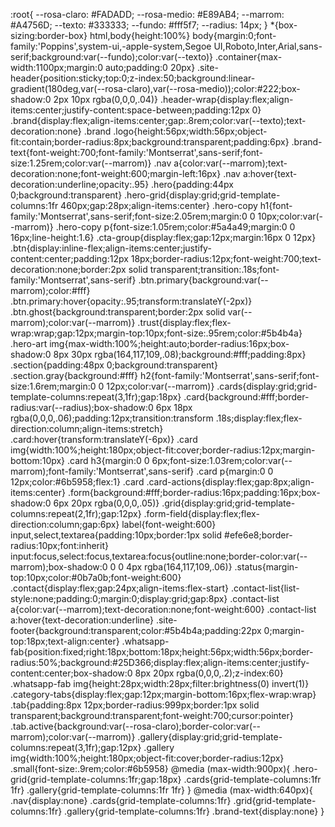 :root{
  --rosa-claro: #FADADD;
  --rosa-medio: #E89AB4;
  --marrom: #A4756D;
  --texto: #333333;
  --fundo: #fff5f7;
  --radius: 14px;
}
*{box-sizing:border-box}
html,body{height:100%}
body{margin:0;font-family:'Poppins',system-ui,-apple-system,Segoe UI,Roboto,Inter,Arial,sans-serif;background:var(--fundo);color:var(--texto)}
.container{max-width:1100px;margin:0 auto;padding:0 20px}
.site-header{position:sticky;top:0;z-index:50;background:linear-gradient(180deg,var(--rosa-claro),var(--rosa-medio));color:#222;box-shadow:0 2px 10px rgba(0,0,0,.04)}
.header-wrap{display:flex;align-items:center;justify-content:space-between;padding:12px 0}
.brand{display:flex;align-items:center;gap:.8rem;color:var(--texto);text-decoration:none}
.brand .logo{height:56px;width:56px;object-fit:contain;border-radius:8px;background:transparent;padding:6px}
.brand-text{font-weight:700;font-family:'Montserrat',sans-serif;font-size:1.25rem;color:var(--marrom)}
.nav a{color:var(--marrom);text-decoration:none;font-weight:600;margin-left:16px}
.nav a:hover{text-decoration:underline;opacity:.95}
.hero{padding:44px 0;background:transparent}
.hero-grid{display:grid;grid-template-columns:1fr 460px;gap:28px;align-items:center}
.hero-copy h1{font-family:'Montserrat',sans-serif;font-size:2.05rem;margin:0 0 10px;color:var(--marrom)}
.hero-copy p{font-size:1.05rem;color:#5a4a49;margin:0 0 16px;line-height:1.6}
.cta-group{display:flex;gap:12px;margin:16px 0 12px}
.btn{display:inline-flex;align-items:center;justify-content:center;padding:12px 18px;border-radius:12px;font-weight:700;text-decoration:none;border:2px solid transparent;transition:.18s;font-family:'Montserrat',sans-serif}
.btn.primary{background:var(--marrom);color:#fff}
.btn.primary:hover{opacity:.95;transform:translateY(-2px)}
.btn.ghost{background:transparent;border:2px solid var(--marrom);color:var(--marrom)}
.trust{display:flex;flex-wrap:wrap;gap:12px;margin-top:10px;font-size:.95rem;color:#5b4b4a}
.hero-art img{max-width:100%;height:auto;border-radius:16px;box-shadow:0 8px 30px rgba(164,117,109,.08);background:#fff;padding:8px}
.section{padding:48px 0;background:transparent}
.section.gray{background:#fff}
h2{font-family:'Montserrat',sans-serif;font-size:1.6rem;margin:0 0 12px;color:var(--marrom)}
.cards{display:grid;grid-template-columns:repeat(3,1fr);gap:18px}
.card{background:#fff;border-radius:var(--radius);box-shadow:0 6px 18px rgba(0,0,0,.06);padding:12px;transition:transform .18s;display:flex;flex-direction:column;align-items:stretch}
.card:hover{transform:translateY(-6px)}
.card img{width:100%;height:180px;object-fit:cover;border-radius:12px;margin-bottom:10px}
.card h3{margin:0 0 6px;font-size:1.03rem;color:var(--marrom);font-family:'Montserrat',sans-serif}
.card p{margin:0 0 12px;color:#6b5958;flex:1}
.card .card-actions{display:flex;gap:8px;align-items:center}
.form{background:#fff;border-radius:16px;padding:16px;box-shadow:0 6px 20px rgba(0,0,0,.05)}
.grid{display:grid;grid-template-columns:repeat(2,1fr);gap:12px}
.form-field{display:flex;flex-direction:column;gap:6px}
label{font-weight:600}
input,select,textarea{padding:10px;border:1px solid #efe6e8;border-radius:10px;font:inherit}
input:focus,select:focus,textarea:focus{outline:none;border-color:var(--marrom);box-shadow:0 0 0 4px rgba(164,117,109,.06)}
.status{margin-top:10px;color:#0b7a0b;font-weight:600}
.contact{display:flex;gap:24px;align-items:flex-start}
.contact-list{list-style:none;padding:0;margin:0;display:grid;gap:8px}
.contact-list a{color:var(--marrom);text-decoration:none;font-weight:600}
.contact-list a:hover{text-decoration:underline}
.site-footer{background:transparent;color:#5b4b4a;padding:22px 0;margin-top:18px;text-align:center}
.whatsapp-fab{position:fixed;right:18px;bottom:18px;height:56px;width:56px;border-radius:50%;background:#25D366;display:flex;align-items:center;justify-content:center;box-shadow:0 8px 20px rgba(0,0,0,.2);z-index:60}
.whatsapp-fab img{height:28px;width:28px;filter:brightness(0) invert(1)}
.category-tabs{display:flex;gap:12px;margin-bottom:16px;flex-wrap:wrap}
.tab{padding:8px 12px;border-radius:999px;border:1px solid transparent;background:transparent;font-weight:700;cursor:pointer}
.tab.active{background:var(--rosa-claro);border-color:var(--marrom);color:var(--marrom)}
.gallery{display:grid;grid-template-columns:repeat(3,1fr);gap:12px}
.gallery img{width:100%;height:180px;object-fit:cover;border-radius:12px}
.small{font-size:.9rem;color:#6b5958}
@media (max-width:900px){
  .hero-grid{grid-template-columns:1fr;gap:18px}
  .cards{grid-template-columns:1fr 1fr}
  .gallery{grid-template-columns:1fr 1fr}
}
@media (max-width:640px){
  .nav{display:none}
  .cards{grid-template-columns:1fr}
  .grid{grid-template-columns:1fr}
  .gallery{grid-template-columns:1fr}
  .brand-text{display:none}
}
